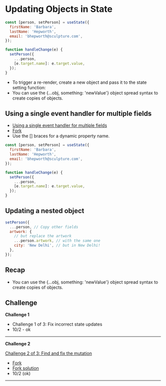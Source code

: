 # Updating Objects in State

```js
const [person, setPerson] = useState({
  firstName: 'Barbara',
  lastName: 'Hepworth',
  email: 'bhepworth@sculpture.com',
});

function handleChange(e) {
  setPerson({
    ...person,
    [e.target.name]: e.target.value,
  });
}
```

- To trigger a re-render, create a new object and pass it to the state setting function:
- You can use the {...obj, something: 'newValue'} object spread syntax to create copies of objects.

## Using a single event handler for multiple fields

- [Using a single event handler for multiple fields](https://react.dev/learn/updating-objects-in-state#using-a-single-event-handler-for-multiple-fields)
- [Fork](https://codesandbox.io/p/sandbox/fp9gpf?file=%2Fsrc%2FApp.js)
- Use the [] braces for a dynamic property name.

```js
const [person, setPerson] = useState({
  firstName: 'Barbara',
  lastName: 'Hepworth',
  email: 'bhepworth@sculpture.com',
});

function handleChange(e) {
  setPerson({
    ...person,
    [e.target.name]: e.target.value,
  });
}
```

## Updating a nested object

```js
setPerson({
  ...person, // Copy other fields
  artwork: {
    // but replace the artwork
    ...person.artwork, // with the same one
    city: 'New Delhi', // but in New Delhi!
  },
});
```

## Recap

- You can use the {...obj, something: 'newValue'} object spread syntax to create copies of objects.

## Challenge

**Challenge 1**

- Challenge 1 of 3: Fix incorrect state updates
- 10/2 - ok

<hr />

**Challenge 2**

[Challenge 2 of 3: Find and fix the mutation](https://react.dev/learn/updating-objects-in-state#find-and-fix-the-mutation)

- [Fork](https://codesandbox.io/p/sandbox/9zzxdh?file=%2Fsrc%2FApp.js)
- [Fork solution](https://codesandbox.io/p/sandbox/4ssn6g?file=%2Fsrc%2FApp.js)
- 10/2 (ok)

<hr />
